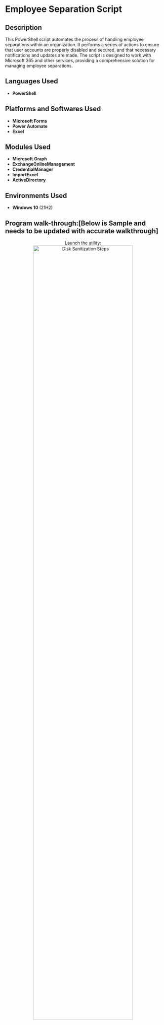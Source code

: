 <h1>Employee Separation Script</h1>


<h2>Description</h2>
This PowerShell script automates the process of handling employee separations within an organization. It performs a series of actions to ensure that user accounts are properly disabled and secured, and that necessary notifications and updates are made. The script is designed to work with Microsoft 365 and other services, providing a comprehensive solution for managing employee separations.
<br />


<h2>Languages Used</h2>

- <b>PowerShell</b>

<h2>Platforms and Softwares Used</h2>

- <b>Microsoft Forms</b>
- <b>Power Automate</b>
- <b>Excel</b>

<h2>Modules Used</h2>

- <b>Microsoft.Graph</b>
- <b>ExchangeOnlineManagement</b>
- <b>CredentialManager</b>
- <b>ImportExcel</b>
- <b>ActiveDirectory</b>

<h2>Environments Used </h2>

- <b>Windows 10</b> (21H2)

<h2>Program walk-through:[Below is Sample and needs to be updated with accurate walkthrough]</h2>

<p align="center">
Launch the utility: <br/>
<img src="https://i.imgur.com/62TgaWL.png" height="80%" width="80%" alt="Disk Sanitization Steps"/>
<br />
<br />
Select the disk:  <br/>
<img src="https://i.imgur.com/tcTyMUE.png" height="80%" width="80%" alt="Disk Sanitization Steps"/>
<br />
<br />

</p>

<!--
 ```diff
- text in red
+ text in green
! text in orange
# text in gray
@@ text in purple (and bold)@@
```
--!>
0
:
00

